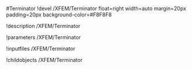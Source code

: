 <!-- MOOSE Object Documentation Stub: Remove this when content is added. -->
#Terminator
!devel /XFEM/Terminator float=right width=auto margin=20px padding=20px background-color=#F8F8F8

!description /XFEM/Terminator

!parameters /XFEM/Terminator

!inputfiles /XFEM/Terminator

!childobjects /XFEM/Terminator
